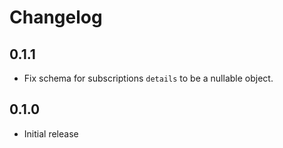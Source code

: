 # Changelog

## 0.1.1
  * Fix schema for subscriptions `details` to be a nullable object.

## 0.1.0
  * Initial release
